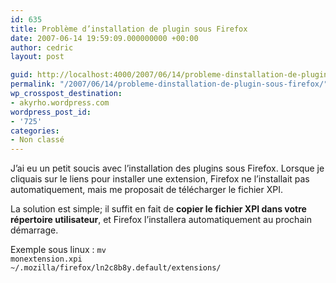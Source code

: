 ```yaml
---
id: 635
title: Problème d’installation de plugin sous Firefox
date: 2007-06-14 19:59:09.000000000 +00:00
author: cedric
layout: post

guid: http://localhost:4000/2007/06/14/probleme-dinstallation-de-plugin-sous-firefox.html
permalink: "/2007/06/14/probleme-dinstallation-de-plugin-sous-firefox/"
wp_crosspost_destination:
- akyrho.wordpress.com
wordpress_post_id:
- '725'
categories:
- Non classé
---
```

J’ai eu un petit soucis avec l’installation des plugins sous Firefox. Lorsque je cliquais sur le liens pour installer une extension, Firefox ne l’installait pas automatiquement, mais me proposait de télécharger le fichier XPI.

La solution est simple; il suffit en fait de **copier le fichier XPI dans votre répertoire utilisateur**, et Firefox l’installera automatiquement au prochain démarrage.

Exemple sous linux : <code class="highlighter-rouge">mv monextension.xpi ~/.mozilla/firefox/ln2c8b8y.default/extensions/</code>